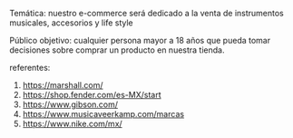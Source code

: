 Temática: nuestro e-commerce será dedicado a la venta de instrumentos musicales, accesorios y life style

Público objetivo: cualquier persona mayor a 18 años que pueda tomar decisiones sobre comprar un producto en nuestra tienda.

referentes:

1) https://marshall.com/
2) https://shop.fender.com/es-MX/start
3) https://www.gibson.com/
4) https://www.musicaveerkamp.com/marcas
5) https://www.nike.com/mx/
